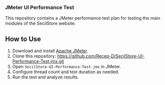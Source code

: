 ### JMeter UI Performance Test
This repository contains a JMeter performance test plan for testing the main modules of the SecilStore website.
## How to Use
1. Download and install [Apache JMeter](https://jmeter.apache.org/).
2. Clone this repository: https://github.com/Recep-D/SecilStore-UI-Performance-Test.jmx.git  
3. Open `SecilStore-UI-Performance-Test.jmx` in JMeter.
4. Configure thread count and test duration as needed.
5. Run the test and analyze results.

